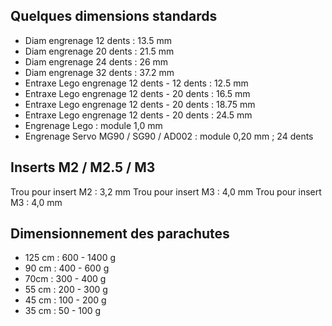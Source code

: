 
## Quelques dimensions standards

- Diam engrenage 12 dents : 13.5 mm
- Diam engrenage 20 dents : 21.5 mm
- Diam engrenage 24 dents : 26 mm
- Diam engrenage 32 dents : 37.2 mm
- Entraxe Lego engrenage 12 dents - 12 dents : 12.5 mm
- Entraxe Lego engrenage 12 dents - 20 dents : 16.5 mm
- Entraxe Lego engrenage 12 dents - 20 dents : 18.75 mm
- Entraxe Lego engrenage 12 dents - 20 dents : 24.5 mm
- Engrenage Lego : module 1,0 mm
- Engrenage Servo MG90 / SG90 / AD002 : module 0,20 mm ; 24 dents

## Inserts M2 / M2.5 / M3

Trou pour insert M2 : 3,2 mm
Trou pour insert M3 : 4,0 mm
Trou pour insert M3 : 4,0 mm


## Dimensionnement des parachutes

- 125 cm : 600 - 1400 g
- 90 cm : 400 - 600 g
- 70cm : 300 - 400 g
- 55 cm : 200 - 300 g
- 45 cm : 100 - 200 g
- 35 cm : 50 - 100 g






